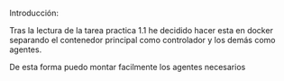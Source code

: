 Introducción: 

Tras la lectura de la tarea practica 1.1 he decidido hacer esta en docker separando el contenedor principal como controlador  y los demás como agentes.

De esta forma puedo montar facilmente los agentes necesarios